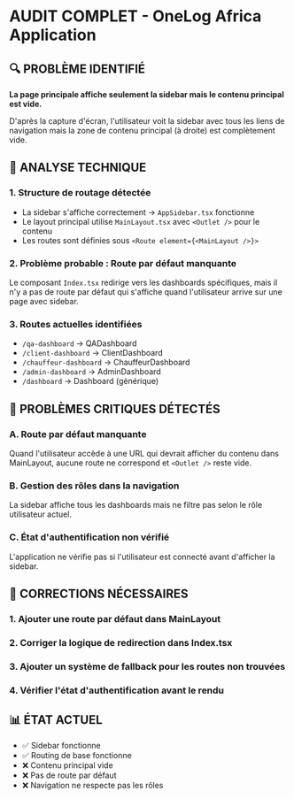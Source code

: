 # AUDIT COMPLET - OneLog Africa Application

## 🔍 PROBLÈME IDENTIFIÉ

**La page principale affiche seulement la sidebar mais le contenu principal est vide.**

D'après la capture d'écran, l'utilisateur voit la sidebar avec tous les liens de navigation mais la zone de contenu principal (à droite) est complètement vide.

## 🔧 ANALYSE TECHNIQUE

### 1. Structure de routage détectée
- La sidebar s'affiche correctement → `AppSidebar.tsx` fonctionne
- Le layout principal utilise `MainLayout.tsx` avec `<Outlet />` pour le contenu
- Les routes sont définies sous `<Route element={<MainLayout />}>`

### 2. Problème probable : Route par défaut manquante
Le composant `Index.tsx` redirige vers les dashboards spécifiques, mais il n'y a pas de route par défaut qui s'affiche quand l'utilisateur arrive sur une page avec sidebar.

### 3. Routes actuelles identifiées
- `/qa-dashboard` → QADashboard
- `/client-dashboard` → ClientDashboard  
- `/chauffeur-dashboard` → ChauffeurDashboard
- `/admin-dashboard` → AdminDashboard
- `/dashboard` → Dashboard (générique)

## 🚨 PROBLÈMES CRITIQUES DÉTECTÉS

### A. Route par défaut manquante
Quand l'utilisateur accède à une URL qui devrait afficher du contenu dans MainLayout, aucune route ne correspond et `<Outlet />` reste vide.

### B. Gestion des rôles dans la navigation
La sidebar affiche tous les dashboards mais ne filtre pas selon le rôle utilisateur actuel.

### C. État d'authentification non vérifié
L'application ne vérifie pas si l'utilisateur est connecté avant d'afficher la sidebar.

## 🔧 CORRECTIONS NÉCESSAIRES

### 1. Ajouter une route par défaut dans MainLayout
### 2. Corriger la logique de redirection dans Index.tsx
### 3. Ajouter un système de fallback pour les routes non trouvées
### 4. Vérifier l'état d'authentification avant le rendu

## 📊 ÉTAT ACTUEL
- ✅ Sidebar fonctionne
- ✅ Routing de base fonctionne  
- ❌ Contenu principal vide
- ❌ Pas de route par défaut
- ❌ Navigation ne respecte pas les rôles
